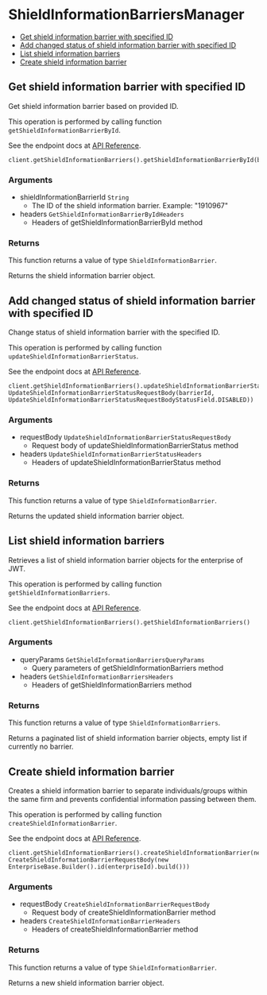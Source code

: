 # ShieldInformationBarriersManager


- [Get shield information barrier with specified ID](#get-shield-information-barrier-with-specified-id)
- [Add changed status of shield information barrier with specified ID](#add-changed-status-of-shield-information-barrier-with-specified-id)
- [List shield information barriers](#list-shield-information-barriers)
- [Create shield information barrier](#create-shield-information-barrier)

## Get shield information barrier with specified ID

Get shield information barrier based on provided ID.

This operation is performed by calling function `getShieldInformationBarrierById`.

See the endpoint docs at
[API Reference](https://developer.box.com/reference/get-shield-information-barriers-id/).

<!-- sample get_shield_information_barriers_id -->
```
client.getShieldInformationBarriers().getShieldInformationBarrierById(barrierId)
```

### Arguments

- shieldInformationBarrierId `String`
  - The ID of the shield information barrier. Example: "1910967"
- headers `GetShieldInformationBarrierByIdHeaders`
  - Headers of getShieldInformationBarrierById method


### Returns

This function returns a value of type `ShieldInformationBarrier`.

Returns the shield information barrier object.


## Add changed status of shield information barrier with specified ID

Change status of shield information barrier with the specified ID.

This operation is performed by calling function `updateShieldInformationBarrierStatus`.

See the endpoint docs at
[API Reference](https://developer.box.com/reference/post-shield-information-barriers-change-status/).

<!-- sample post_shield_information_barriers_change_status -->
```
client.getShieldInformationBarriers().updateShieldInformationBarrierStatus(new UpdateShieldInformationBarrierStatusRequestBody(barrierId, UpdateShieldInformationBarrierStatusRequestBodyStatusField.DISABLED))
```

### Arguments

- requestBody `UpdateShieldInformationBarrierStatusRequestBody`
  - Request body of updateShieldInformationBarrierStatus method
- headers `UpdateShieldInformationBarrierStatusHeaders`
  - Headers of updateShieldInformationBarrierStatus method


### Returns

This function returns a value of type `ShieldInformationBarrier`.

Returns the updated shield information barrier object.


## List shield information barriers

Retrieves a list of shield information barrier objects
for the enterprise of JWT.

This operation is performed by calling function `getShieldInformationBarriers`.

See the endpoint docs at
[API Reference](https://developer.box.com/reference/get-shield-information-barriers/).

<!-- sample get_shield_information_barriers -->
```
client.getShieldInformationBarriers().getShieldInformationBarriers()
```

### Arguments

- queryParams `GetShieldInformationBarriersQueryParams`
  - Query parameters of getShieldInformationBarriers method
- headers `GetShieldInformationBarriersHeaders`
  - Headers of getShieldInformationBarriers method


### Returns

This function returns a value of type `ShieldInformationBarriers`.

Returns a paginated list of
shield information barrier objects,
empty list if currently no barrier.


## Create shield information barrier

Creates a shield information barrier to
separate individuals/groups within the same
firm and prevents confidential information passing between them.

This operation is performed by calling function `createShieldInformationBarrier`.

See the endpoint docs at
[API Reference](https://developer.box.com/reference/post-shield-information-barriers/).

<!-- sample post_shield_information_barriers -->
```
client.getShieldInformationBarriers().createShieldInformationBarrier(new CreateShieldInformationBarrierRequestBody(new EnterpriseBase.Builder().id(enterpriseId).build()))
```

### Arguments

- requestBody `CreateShieldInformationBarrierRequestBody`
  - Request body of createShieldInformationBarrier method
- headers `CreateShieldInformationBarrierHeaders`
  - Headers of createShieldInformationBarrier method


### Returns

This function returns a value of type `ShieldInformationBarrier`.

Returns a new shield information barrier object.


